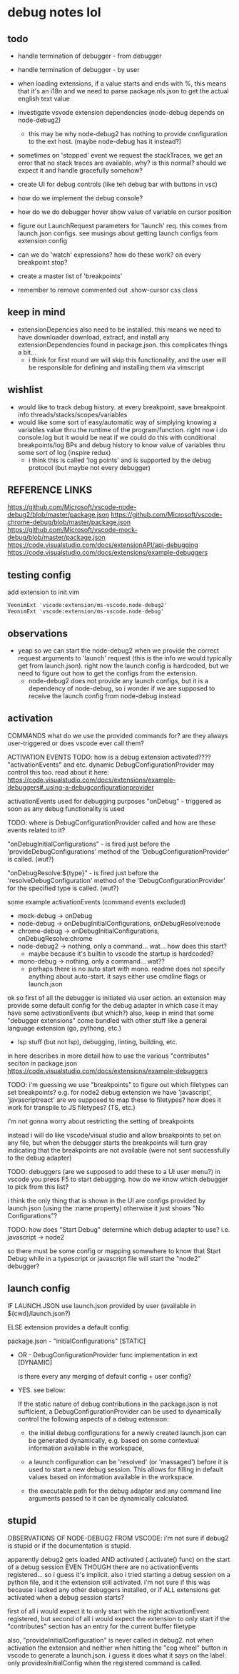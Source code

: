 # debug notes lol

## todo
- handle termination of debugger - from debugger
- handle termination of debugger - by user
- when loading extensions, if a value starts and ends with %, this means that
  it's an i18n and we need to parse package.nls.json to get the actual english
  text value
- investigate vsvode extension dependencies (node-debug depends on node-debug2)
  - this may be why node-debug2 has nothing to provide configuration to the
    ext host. (maybe node-debug has it instead?)
- sometimes on 'stopped' event we request the stackTraces, we get an error that no
  stack traces are available. why? is this normal? should we expect it and handle
  gracefully somehow?

- create UI for debug controls (like teh debug bar with buttons in vsc)

- how do we implement the debug console?
- how do we do debugger hover show value of variable on cursor position
- figure out LaunchRequest parameters for 'launch' req. this comes from launch.json configs. see musings about getting launch configs from extension config

- can we do 'watch' expressions? how do these work? on every breakpoint stop?
- create a master list of 'breakpoints'

- remember to remove commented out .show-cursor css class

## keep in mind
- extensionDepencies also need to be installed. this means we need to have downloader
  download, extract, and install any extensionDependencies found in package.json.
  this complicates things a bit...
  - i think for first round we will skip this functionality, and the user will be responsible
    for defining and installing them via vimscript

## wishlist
- would like to track debug history. at every breakpoint, save breakpoint info
  threads/stacks/scopes/variables
- would like some sort of easy/automatic way of simplying knowing a variables
  value thru the runtime of the program/function. right now i do console.log
  but it would be neat if we could do this with conditional breakpoints/log BPs
  and debug history to know value of variables thru some sort of log (inspire redux)
  - i think this is called 'log points' and is supported by the debug protocol
    (but maybe not every debugger)

## REFERENCE LINKS
https://github.com/Microsoft/vscode-node-debug2/blob/master/package.json
https://github.com/Microsoft/vscode-chrome-debug/blob/master/package.json
https://github.com/Microsoft/vscode-mock-debug/blob/master/package.json
https://code.visualstudio.com/docs/extensionAPI/api-debugging
https://code.visualstudio.com/docs/extensions/example-debuggers

## testing config
add extension to init.vim

```vim
VeonimExt 'vscode:extension/ms-vscode.node-debug2'
VeonimExt 'vscode:extension/ms-vscode.node-debug'
```

## observations
- yeap so we can start the node-debug2 when we provide the correct request
  arguments to 'launch' request (this is the info we would typically get
  from launch.json). right now the launch config is hardcoded, but we need
  to figure out how to get the configs from the extension.
  - node-debug2 does not provide any launch configs, but it is a dependency
    of node-debug, so i wonder if we are supposed to receive the launch config
    from node-debug instead

## activation
COMMANDS
what do we use the provided commands for? are they always user-triggered
or does vscode ever call them?

ACTIVATION EVENTS
TODO: how is a debug extension activated???? "activationEvents" and etc.
dynamic DebugConfigurationProvider may control this too.
read about it here: https://code.visualstudio.com/docs/extensions/example-debuggers#_using-a-debugconfigurationprovider

activationEvents used for debugging purposes
"onDebug" - triggered as soon as any debug functionality is used

TODO: where is DebugConfigurationProvider called and how are these
events related to it?

"onDebugInitialConfigurations" - is fired just before the
'provideDebugConfigurations' method of the 'DebugConfigurationProvider' is
called. (wut?)

"onDebugResolve:${type}" - is fired just before the
'resolveDebugConfiguration' method of the 'DebugConfigurationProvider' for
the specified type is called. (wut?)

some example activationEvents (command events excluded)
- mock-debug -> onDebug
- node-debug -> onDebugInitialConfigurations, onDebugResolve:node
- chrome-debug -> onDebugInitialConfigurations, onDebugResolve:chrome
- node-debug2 -> nothing, only a command... wat... how does this start?
   - maybe because it's builtin to vscode the startup is hardcoded?
- mono-debug -> nothing, only a command... wat??
   - perhaps there is no auto start with mono. readme does not specify
     anything about auto-start. it says either use cmdline flags or launch.json

ok so first of all the debugger is initiated via user action.
an extension may provide some default config for the debug adapter
in which case it may have some activationEvents (but which?)
also, keep in mind that some "debugger extensions" come bundled
with other stuff like a general language extension (go, pythong, etc.)
 - lsp stuff (but not lsp), debugging, linting, building, etc.

in here describes in more detail how to use the various "contributes" seciton in package.json
https://code.visualstudio.com/docs/extensions/example-debuggers

TODO: i'm guessing we use "breakpoints" to figure out which filetypes can set breakpoints?
e.g. for node2 debug extension we have 'javascript', 'javascriptreact'
are we supposed to map these to filetypes? how does it work for transpile to JS filetypes? (TS, etc.)

i'm not gonna worry about restricting the setting of breakpoints

instead i will do like vscode/visual studio
and allow breakpoints to set on any file, but when the debugger
starts the breakpoints will turn gray indicating that the breakpoints
are not available (were not sent successfully to the debug adapter)

TODO: debuggers (are we supposed to add these to a UI user menu?)
in vscode you press F5 to start debugging. how do we know which debugger to pick from this list?

i think the only thing that is shown in the UI are configs
provided by launch.json (using the :name property)
otherwise it just shows "No Configurations"?

TODO: how does "Start Debug" determine which debug adapter
to use? i.e. javascript -> node2

so there must be some config or mapping somewhere to know
that Start Debug while in a typescript or javascript file
will start the "node2" debugger?

## launch config
IF LAUNCH.JSON
use launch.json provided by user (available in ${cwd}/launch.json?)

ELSE
extension provides a default config:

package.json - "initialConfigurations" [STATIC]
   - OR -
       DebugConfigurationProvider func implementation in ext [DYNAMIC]

       is there every any merging of default config + user config?
   - YES. see below:

       If the static nature of debug contributions in the package.json is not
       sufficient, a DebugConfigurationProvider can be used to dynamically
       control the following aspects of a debug extension:

       - the initial debug configurations for a newly created launch.json can
           be generated dynamically, e.g. based on some contextual information
           available in the workspace,

       - a launch configuration can be 'resolved' (or 'massaged') before it
           is used to start a new debug session. This allows for filling in
           default values based on information available in the workspace. 

       - the executable path for the debug adapter and any command line
           arguments passed to it can be dynamically calculated.

## stupid
OBSERVATIONS OF NODE-DEBUG2 FROM VSCODE:
i'm not sure if debug2 is stupid or if the documentation is stupid.

apparently debug2 gets loaded AND activated (.activate() func) on the start of a debug session
EVEN THOUGH there are no activationEvents registered... so i guess it's implicit. also i tried
starting a debug session on a python file, and it the extension still activated. i'm not sure
if this was because i lacked any other debuggers installed, or if ALL extensions get activated
when a debug session starts?

first of all i would expect it to only start with the right activationEvent registered, but
second of all i would expect the extension to only start if the "contributes" section has an
entry for the current buffer filetype

also, "provideInitialConfiguration" is never called in debug2. not when activation the extension
and neither when hitting the "cog wheel" button in vscode to generate a launch.json. i guess
it does what it says on the label: only providesInitialConfig when the registered command is called.
